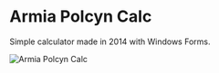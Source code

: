 # Armia Polcyn Calc
Simple calculator made in 2014 with Windows Forms.

![Armia Polcyn Calc](https://user-images.githubusercontent.com/12998256/86656239-9d8f8280-bfe7-11ea-83d1-0dfe39425272.gif)
